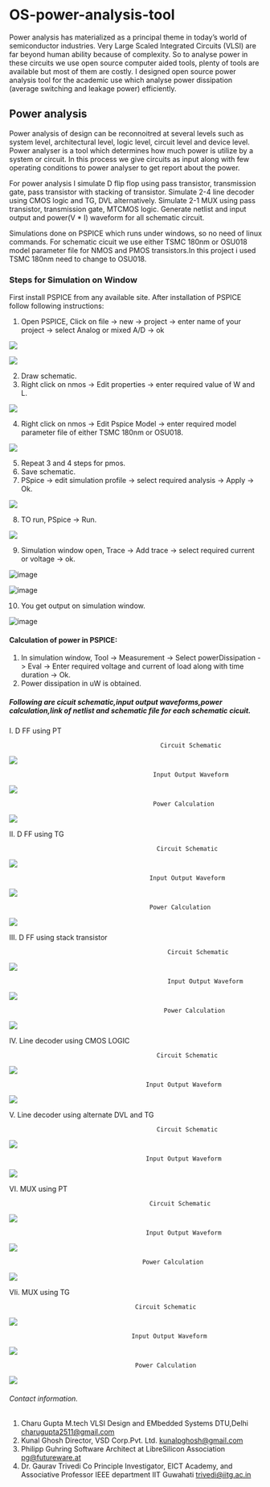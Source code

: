 # OS-power-analysis-tool
Power analysis has materialized as a principal theme in today’s world of semiconductor industries. Very Large Scaled Integrated Circuits (VLSI) are far beyond human ability because of complexity. So to analyse power in these circuits we use open source computer aided tools, plenty of tools are available but most of them are costly. I designed open source power analysis tool for the academic use which analyse power dissipation (average switching and leakage power) efficiently.

## Power analysis
Power analysis of design can be reconnoitred at several levels such as system level, architectural level, logic level, circuit level and device level. Power analyser is a tool which determines how much power is utilize by a system or circuit. In this process we give circuits as input along with few operating conditions to power analyser to get report about the power. 

For power analysis I simulate D flip flop using pass transistor, transmission gate, pass transistor with stacking of transistor. Simulate 2-4 line decoder using CMOS logic and TG, DVL alternatively. Simulate 2-1 MUX using pass transistor, transmission gate, MTCMOS logic. Generate netlist and input output and power(V * I) waveform for all schematic circuit.

Simulations done on PSPICE which runs under windows, so no need of linux commands.
For schematic cicuit we use either TSMC 180nm or OSU018 model parameter file for NMOS and PMOS transistors.In this project i used TSMC 180nm need to change to OSU018.

### Steps for Simulation on Window

First install PSPICE from any available site. After installation of PSPICE follow following instructions:
1. Open PSPICE, Click on file -> new -> project -> enter name of your project -> select Analog or mixed A/D -> ok


![](https://user-images.githubusercontent.com/66687579/84684588-7ac4fd80-af56-11ea-8086-9f3bd5d6c547.png)




![](https://user-images.githubusercontent.com/66687579/84686322-5b7b9f80-af59-11ea-9a54-36eb751522b8.png)



2. Draw schematic.
3. Right click on nmos -> Edit properties -> enter required value of W and L.


![](https://user-images.githubusercontent.com/66687579/84685743-6550d300-af58-11ea-85d0-416e162b62d3.png)



4. Right click on nmos -> Edit Pspice Model -> enter required model parameter file of either TSMC 180nm or OSU018.



![](https://user-images.githubusercontent.com/66687579/84686035-da240d00-af58-11ea-9dd7-9cd12adba68e.png)

5. Repeat 3 and 4 steps for pmos.
6. Save schematic.
7. PSpice -> edit simulation profile -> select required analysis -> Apply -> Ok.


![](https://user-images.githubusercontent.com/66687579/84687216-fb85f880-af5a-11ea-9798-486f39fca773.png)



8. TO run, PSpice -> Run.

![](https://user-images.githubusercontent.com/66687579/84687023-9f22d900-af5a-11ea-98a3-9b22a2b221e4.png)



9. Simulation window open, Trace -> Add trace -> select required current or voltage -> ok.



![image](https://user-images.githubusercontent.com/66687579/84695058-dd72c500-af67-11ea-9a65-0fd91d1812c0.png)




![image](https://user-images.githubusercontent.com/66687579/84695125-fa0efd00-af67-11ea-9aa5-6952cae39cb3.png)




10. You get output on simulation window.




![image](https://user-images.githubusercontent.com/66687579/84695148-02ffce80-af68-11ea-822c-019f9e4010ea.png)





#### Calculation of power in PSPICE:
1. In simulation window, Tool -> Measurement -> Select powerDissipation -> Eval -> Enter required voltage and current of load along with time duration -> Ok.
2. Power dissipation in uW is obtained.

##### Following are cicuit schematic,input output waveforms,power calculation,link of netlist and schematic file for each schematic cicuit.

I. D FF using PT




                                              Circuit Schematic
![](https://user-images.githubusercontent.com/66687579/84521097-2ae5fc80-acf2-11ea-9c34-c959429fc6d2.png)

                                                






                                            Input Output Waveform
![](https://user-images.githubusercontent.com/66687579/84521659-f9216580-acf2-11ea-91dc-53fd729331e7.png)





                                            Power Calculation
![](https://user-images.githubusercontent.com/66687579/84529828-c03bbd80-acff-11ea-90a4-7f3b1884de1d.png)




                            




II. D FF using TG

                                             Circuit Schematic




![](https://user-images.githubusercontent.com/66687579/84522947-2242f580-acf5-11ea-8c3f-53da93747b8f.png)
                                           
                                           
                                           
                                           
                                           
                                           
                                           Input Output Waveform




![](https://user-images.githubusercontent.com/66687579/84523098-5dddbf80-acf5-11ea-86d5-789cc9c1483a.png)
                                           
                                           
                                           
                                           Power Calculation




![](https://user-images.githubusercontent.com/66687579/84530960-689e5180-ad01-11ea-99bd-3fc8b6396c54.png)







III. D FF using stack transistor

                                                Circuit Schematic



![](https://user-images.githubusercontent.com/66687579/84524727-0b51d280-acf8-11ea-920b-c28f19492a05.png)



                                                Input Output Waveform



![](https://user-images.githubusercontent.com/66687579/84524751-173d9480-acf8-11ea-9a9b-e7d4446463ab.png)




                                               Power Calculation





![](https://user-images.githubusercontent.com/66687579/84524791-2886a100-acf8-11ea-8627-e424517d5bd1.png)





IV. Line decoder using CMOS LOGIC 


                                             Circuit Schematic


![](https://user-images.githubusercontent.com/66687579/84528701-c9c42600-acfd-11ea-8c86-99fce7130868.png)
                                          
                                          
                                          Input Output Waveform



![](https://user-images.githubusercontent.com/66687579/84528721-d21c6100-acfd-11ea-8db2-9f70799740a7.png)






V. Line decoder using alternate DVL and TG

                                             Circuit Schematic




![](https://user-images.githubusercontent.com/66687579/84528816-fb3cf180-acfd-11ea-8911-e188f1ce04d6.png)
                                          
                                          
                                          
                                          Input Output Waveform



![](https://user-images.githubusercontent.com/66687579/84528838-05f78680-acfe-11ea-9576-8b2ee2568358.png)












VI. MUX using PT


                                           Circuit Schematic



![](https://user-images.githubusercontent.com/66687579/84526325-bebbc680-acfa-11ea-8248-b40b62921c6a.png)
                                          
                                          
                                          
                                          
                                          Input Output Waveform






![](https://user-images.githubusercontent.com/66687579/84527761-1eff3800-acfc-11ea-8746-c639000a1c20.png)
                                         
                                         
                                         
                                         
                                         Power Calculation




![](https://user-images.githubusercontent.com/66687579/84526461-f4f94600-acfa-11ea-93f1-c0ab4db6021a.png)





VIi. MUX using TG 
                                       
                                       
                                       
                                       Circuit Schematic



![](https://user-images.githubusercontent.com/66687579/84527660-e7908b80-acfb-11ea-87e9-5e1346a2c117.png)
                                      
                                      
                                      
                                      
                                      Input Output Waveform




![](https://user-images.githubusercontent.com/66687579/84527691-f5dea780-acfb-11ea-82cc-e35407ed5008.png)
                                       
                                       
                                       
                                       
                                       Power Calculation





![](https://user-images.githubusercontent.com/66687579/84527711-02630000-acfc-11ea-9166-546ba8a8f74b.png)







###### Contact information.
1. Charu Gupta M.tech VLSI Design and EMbedded Systems DTU,Delhi charugupta2511@gmail.com
2. Kunal Ghosh Director, VSD Corp.Pvt. Ltd. kunalpghosh@gmail.com
3. Philipp Guhring Software Architect at LibreSilicon Association pg@futureware.at
4. Dr. Gaurav Trivedi Co Principle Investigator, EICT Academy, and Associative Professor IEEE department IIT Guwahati trivedi@iitg.ac.in



